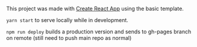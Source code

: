 This project was made with [Create React App](https://github.com/facebook/create-react-app) using the basic template.


`yarn start` to serve locally while in development.

`npm run deploy` builds a production version and sends to gh-pages branch on remote (still need to push main repo as normal)